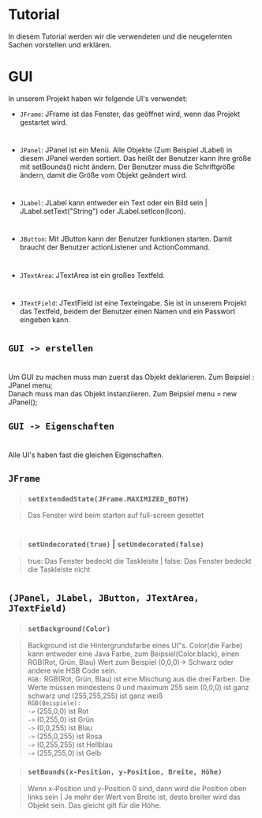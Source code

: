 # Tutorial

In diesem Tutorial werden wir die verwendeten und die neugelernten Sachen vorstellen und erklären.

# GUI

In unserem Projekt haben wir folgende UI's verwendet:

- `JFrame`: JFrame ist das Fenster, das geöffnet wird,  wenn das Projekt gestartet wird.
  #

- `JPanel`: JPanel ist ein Menü. Alle Objekte (Zum Beispiel JLabel) in diesem JPanel werden sortiert. Das heißt der Benutzer kann ihre größe mit setBounds() nicht ändern. Der Benutzer muss die Schriftgröße ändern, damit die Größe vom Objekt geändert wird.
  #

- `JLabel`: JLabel kann entweder ein Text oder ein Bild sein | JLabel.setText("String") oder JLabel.setIcon(Icon).
  #

- `JButton`: Mit JButton kann der Benutzer funktionen starten. Damit braucht der Benutzer actionListener und ActionCommand. 
  #

- `JTextArea`: JTextArea ist ein großes Textfeld. 
  # 

- `JTextField`: JTextField ist eine Texteingabe. Sie ist in unserem Projekt das Textfeld, beidem der Benutzer einen Namen und ein Passwort eingeben kann.
  #


## `GUI -> erstellen`
#
  Um GUI zu machen muss man zuerst das Objekt deklarieren. Zum Beipsiel : JPanel menu;\
   Danach muss man das Objekt instanziieren. Zum Beipsiel menu = new JPanel();
## `GUI -> Eigenschaften`
#
Alle UI's haben fast die gleichen Eigenschaften.
##    `JFrame`
  > ### `setExtendedState(JFrame.MAXIMIZED_BOTH)` 

  > Das Fenster wird beim starten auf full-screen gesettet

   #
  > ### `setUndecorated(true)` | `setUndecorated(false)` 

  > true: Das Fenster bedeckt die Taskleiste | false: Das Fenster bedeckt die Taskleiste nicht

#

##    `(JPanel, JLabel, JButton, JTextArea, JTextField)`

> ### `setBackground(Color)` 

  > Background ist die Hintergrundsfarbe eines UI"s. Color(die Farbe) kann entweder eine Java Farbe, zum Beipsiel(Color.black), einen RGB(Rot, Grün, Blau) Wert zum Beispiel (0,0,0)-> Schwarz oder andere wie HSB Code sein. \
  `RGB:` RGB(Rot, Grün, Blau) ist eine Mischung aus die drei Farben. Die Werte müssen mindestens 0 und maximum 255 sein (0,0,0) ist ganz schwarz und (255,255,255) ist ganz weiß \
  `RGB(Beispiele):` \
  `->` (255,0,0) ist Rot \
  `->` (0,255,0) ist Grün \
  `->` (0,0,255) ist Blau \
  `->` (255,0,255) ist Rosa \
  `->` (0,255,255) ist Hellblau \
  `->` (255,255,0) ist Gelb

> ### `setBounds(x-Position, y-Position, Breite, Höhe)` 

  > Wenn x-Position und y-Position 0 sind, dann wird die Position oben links sein | Je mehr der Wert von Breite ist, desto breiter wird das Objekt sein. Das gleicht gilt für die Höhe.
#



